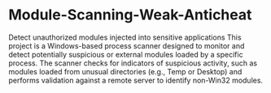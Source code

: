 # Module-Scanning-Weak-Anticheat
Detect unauthorized modules injected into sensitive applications
This project is a Windows-based process scanner designed to monitor and detect potentially suspicious or external modules loaded by a specific process. The scanner checks for indicators of suspicious activity, such as modules loaded from unusual directories (e.g., Temp or Desktop) and performs validation against a remote server to identify non-Win32 modules.
